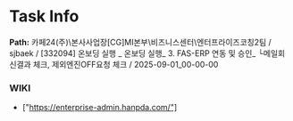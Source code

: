 # Task Info

**Path:** 카페24(주)\본사사업장\[CG]MI본부\비즈니스센터\엔터프라이즈코칭2팀 / sjbaek / [332094] 온보딩 실행 _ 온보딩 실행_ 3. FAS-ERP 연동 및 승인_ └메일회신결과 체크, 제외엔진OFF요청 체크 / 2025-09-01_00-00-00

### WIKI
- ["https://enterprise-admin.hanpda.com/"]

